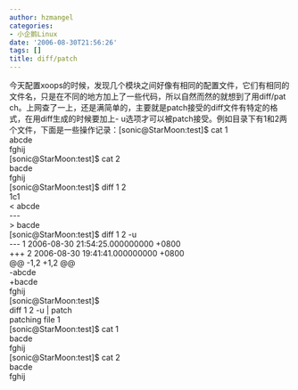 ```yaml
---
author: hzmangel
categories:
- 小企鹅Linux
date: '2006-08-30T21:56:26'
tags: []
title: diff/patch
---
```

今天配置xoops的时候，发现几个模块之间好像有相同的配置文件，它们有相同的文件名，只是在不同的地方加上了一些代码，所以自然而然的就想到了用diff/pat
ch。上网查了一上，还是满简单的，主要就是patch接受的diff文件有特定的格式，在用diff生成的时候要加上-
u选项才可以被patch接受。例如目录下有1和2两个文件，下面是一些操作记录：<!--more-->[sonic@StarMoon:test]$ cat 1  
abcde  
fghij  
[sonic@StarMoon:test]$ cat 2  
bacde  
fghij  
[sonic@StarMoon:test]$ diff 1 2  
1c1  
&lt; abcde  
\---  
&gt; bacde  
[sonic@StarMoon:test]$ diff 1 2 -u  
\--- 1 2006-08-30 21:54:25.000000000 +0800  
+++ 2 2006-08-30 19:41:41.000000000 +0800  
@@ -1,2 +1,2 @@  
-abcde   
+bacde  
fghij  
[sonic@StarMoon:test]$  
diff 1 2 -u | patch  
patching file 1  
[sonic@StarMoon:test]$ cat 1  
bacde  
fghij  
[sonic@StarMoon:test]$ cat 2  
bacde  
fghij